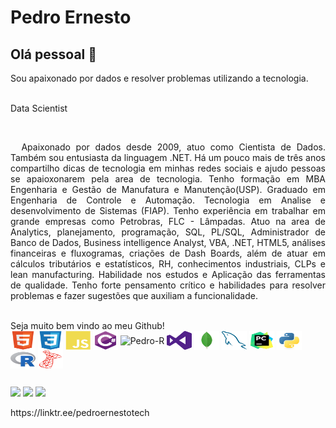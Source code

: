 # Pedro Ernesto

## Olá pessoal  👋
Sou apaixonado por dados e resolver problemas utilizando a tecnologia.
<br />

<br />
Data Scientist 
<br />


 <br/><p align="justify"> &nbsp; Apaixonado por dados desde 2009, atuo como Cientista de Dados. Também sou entusiasta da linguagem .NET. Há um pouco mais de três anos compartilho dicas de tecnologia em minhas redes sociais e ajudo pessoas se apaioxonarem pela area de tecnologia. Tenho formação em MBA Engenharia e Gestão de Manufatura e Manutenção(USP). Graduado em Engenharia de Controle e Automação. Tecnologia em Analise e desenvolvimento de Sistemas (FIAP). Tenho experiência em trabalhar em grande empresas como Petrobras, FLC - Lâmpadas. Atuo na area de Analytics, planejamento, programação, SQL, PL/SQL, Administrador de Banco de Dados, Business intelligence Analyst, VBA, .NET, HTML5, análises financeiras e fluxogramas, criações de Dash Boards, além de atuar em cálculos tributários e estatísticos, RH, conhecimentos industriais, CLPs e lean manufacturing. Habilidade nos estudos e Aplicação das ferramentas de qualidade. Tenho forte pensamento crítico e habilidades para resolver problemas e fazer sugestões que auxiliam a funcionalidade.
 </p>
 <br />
Seja muito bem vindo ao meu Github!


 <div> 
  <img align="center" alt="Pedro-HTML" height="30" width="40" src="https://raw.githubusercontent.com/devicons/devicon/master/icons/html5/html5-original.svg">
  <img align="center" alt="Pedro-CSS" height="30" width="40" src="https://raw.githubusercontent.com/devicons/devicon/master/icons/css3/css3-original.svg">
  <img align="center" alt="Pedro-Js" height="30" width="40" src="https://raw.githubusercontent.com/devicons/devicon/master/icons/javascript/javascript-plain.svg">
  <img align="center" alt="Pedro-Csharp" height="30" width="40" src="https://raw.githubusercontent.com/devicons/devicon/master/icons/csharp/csharp-original.svg">
  <img align="center" alt="Pedro-R" height="30" width="40" src="https://user-images.githubusercontent.com/18670428/67620073-ca558e00-f7fa-11e9-9ea2-ed3a80c59210.png">
  <img align="center" alt="Pedro-R" height="30" width="40" src="https://github.com/devicons/devicon/blob/master/icons/visualstudio/visualstudio-plain.svg">
  <img align="center" alt="Pedro-R" height="30" width="40" src="https://github.com/devicons/devicon/blob/master/icons/mongodb/mongodb-original.svg">
  <img align="center" alt="Pedro-R" height="30" width="40" src="https://github.com/devicons/devicon/blob/master/icons/mysql/mysql-original.svg">
  <img align="center" alt="Pedro-R" height="30" width="40" src="https://github.com/devicons/devicon/blob/master/icons/pycharm/pycharm-original.svg">
  <img align="center" alt="Pedro-R" height="30" width="40" src="https://github.com/devicons/devicon/blob/master/icons/python/python-original.svg">
  <img align="center" alt="Pedro-R" height="30" width="40" src="https://github.com/devicons/devicon/blob/master/icons/r/r-original.svg">
  <img align="center" alt="Pedro-R" height="30" width="40" src="https://github.com/devicons/devicon/blob/master/icons/microsoftsqlserver/microsoftsqlserver-plain.svg">
</div>
  
  ##
  
  <div>
  <a href="https://www.linkedin.com/in/pedrodatascientist/" target="_blank"><img src="https://img.shields.io/badge/-LinkedIn-%230077B5?style=for-the-badge&logo=linkedin&logoColor=white" target="_blank"></a>
  <a href="https://www.youtube.com/" target="_blank"><img src="https://img.shields.io/badge/-Youtube-%23333?style=for-the-badge&logo=youtube&logoColor=white" target="_blank"></a>
  <a href="https://instagram.com/" target="_blank"><img src="https://img.shields.io/badge/-Instagram-%23E4405F?style=for-the-badge&logo=instagram&logoColor=white" target="_blank"></a>
  <p>https://linktr.ee/pedroernestotech</p>
</div>
